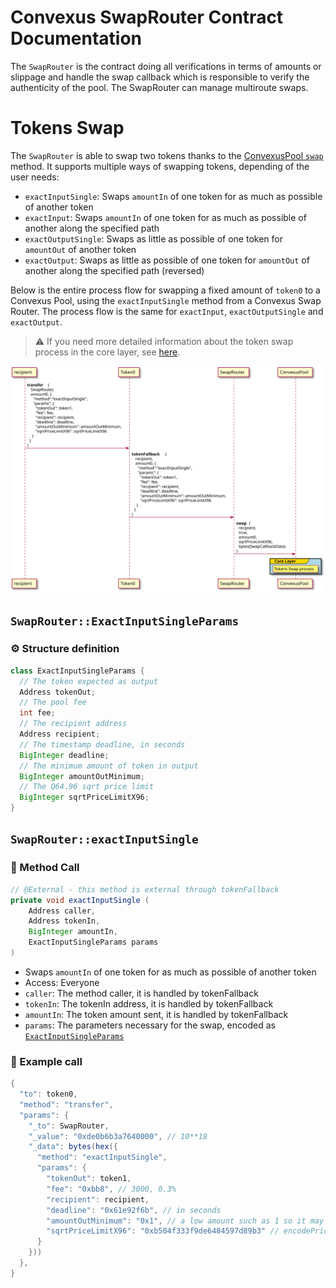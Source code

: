 # Convexus SwapRouter Contract Documentation

The `SwapRouter` is the contract doing all verifications in terms of amounts or slippage and handle the swap callback which is responsible to verify the authenticity of the pool. The SwapRouter can manage multiroute swaps.

# **Tokens Swap**

The `SwapRouter` is able to swap two tokens thanks to the [ConvexusPool `swap`](/Convexus-Core/Contracts/Pool/docs/README.md#convexuspoolswap) method. It supports multiple ways of swapping tokens, depending of the user needs:

- `exactInputSingle`: Swaps `amountIn` of one token for as much as possible of another token
- `exactInput`: Swaps `amountIn` of one token for as much as possible of another along the specified path
- `exactOutputSingle`: Swaps as little as possible of one token for `amountOut` of another token
- `exactOutput`: Swaps as little as possible of one token for `amountOut` of another along the specified path (reversed)

Below is the entire process flow for swapping a fixed amount of `token0` to a Convexus Pool, using the `exactInputSingle` method from a Convexus Swap Router. The process flow is the same for `exactInput`, `exactOutputSingle` and `exactOutput`.


> ⚠️ If you need more detailed information about the token swap process in the core layer, see [here](/Convexus-Core/Contracts/Pool/docs/README.md#tokens-swap).


![exactInputSingle](./uml/exactInputSingle.svg)

## `SwapRouter::ExactInputSingleParams`

### ⚙️ Structure definition

```java
class ExactInputSingleParams {
  // The token expected as output
  Address tokenOut;
  // The pool fee
  int fee;
  // The recipient address
  Address recipient;
  // The timestamp deadline, in seconds
  BigInteger deadline;
  // The minimum amount of token in output
  BigInteger amountOutMinimum;
  // The Q64.96 sqrt price limit
  BigInteger sqrtPriceLimitX96;
}
```

## `SwapRouter::exactInputSingle`

### 📜 Method Call

```java
// @External - this method is external through tokenFallback
private void exactInputSingle (
    Address caller, 
    Address tokenIn, 
    BigInteger amountIn, 
    ExactInputSingleParams params
)
```

- Swaps `amountIn` of one token for as much as possible of another token
- Access: Everyone
- `caller`: The method caller, it is handled by tokenFallback
- `tokenIn`: The tokenIn address, it is handled by tokenFallback
- `amountIn`: The token amount sent, it is handled by tokenFallback
- `params`: The parameters necessary for the swap, encoded as [`ExactInputSingleParams`](#swaprouterexactinputsingleparams)

### 🧪 Example call


```java
{
  "to": token0,
  "method": "transfer",
  "params": {
    "_to": SwapRouter,
    "_value": "0xde0b6b3a7640000", // 10**18
    "_data": bytes(hex({
      "method": "exactInputSingle",
      "params": {
        "tokenOut": token1,
        "fee": "0xbb8", // 3000, 0.3%
        "recipient": recipient,
        "deadline": "0x61e92f6b", // in seconds
        "amountOutMinimum": "0x1", // a low amount such as 1 so it may accept anything
        "sqrtPriceLimitX96": "0xb504f333f9de6484597d89b3" // encodePriceSqrt(1, 2)
      }
    }))
  },
}
```